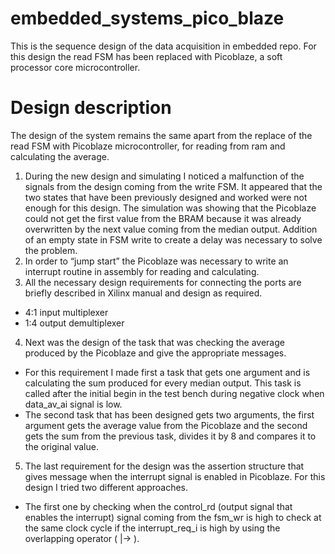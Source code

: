 # embedded_systems_pico_blaze
This is the sequence design of the data acquisition in embedded repo. For this design the read FSM has been replaced with Picoblaze, a soft processor core microcontroller.
# Design description
The design of the system remains the same apart from the replace of the read FSM with Picoblaze microcontroller, for reading from ram and calculating the average.
1. During the new design and simulating I noticed a malfunction of the signals from the design coming from the write FSM. It appeared that the two states that have been previously designed and worked were not enough for this design. The simulation was showing that the Picoblaze could not get the first value from the BRAM because it was already overwritten by the next value coming from the median output. Addition of an empty state in FSM write to create a delay was necessary to solve the problem.
2. In order to “jump start” the Picoblaze was necessary to write an interrupt routine in assembly for reading and calculating.
3. All the necessary design requirements for connecting the ports are briefly described in Xilinx manual and design as required.
* 4:1 input multiplexer
* 1:4 output demultiplexer
4. Next was the design of the task that was checking the average produced by the Picoblaze and give the appropriate messages.
* For this requirement I made first a task that gets one argument and is calculating the sum produced for every median output. This task is called after the initial begin in the test bench during negative clock when data_av_ai signal is low.
* The second task that has been designed gets two arguments, the first argument gets the average value from the Picoblaze and the second gets the sum from the previous task, divides it by 8 and compares it to the original value.

5. The last requirement for the design was the assertion structure that gives message when the interrupt signal is enabled in Picoblaze. For this design I tried two different approaches.
* The first one by checking when the control_rd (output signal that enables the interrupt) signal coming from the fsm_wr is high to check at the same clock cycle if the interrupt_req_i is high by using the overlapping operator ( |-> ).
